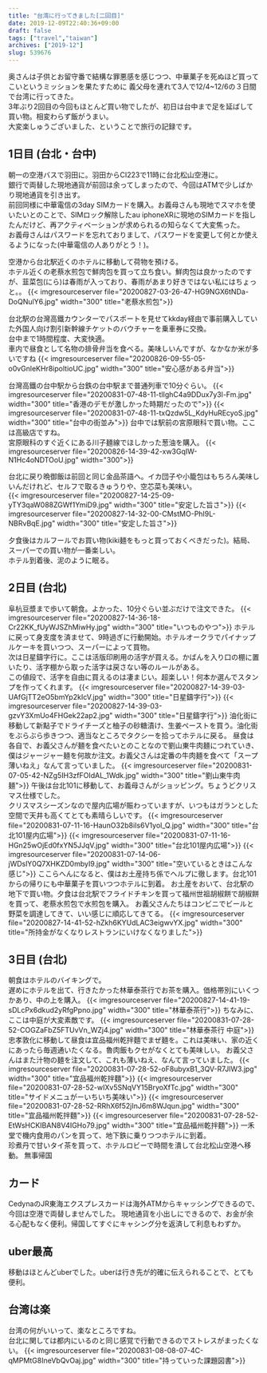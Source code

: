 ```yaml
---
title: "台湾に行ってきました[二回目]"
date: 2019-12-09T22:40:36+09:00
draft: false
tags: ["travel","taiwan"]
archives: ["2019-12"]
slug: 539676
---
```

奥さんは子供とお留守番で結構な罪悪感を感じつつ、中華菓子を死ぬほど買ってこいというミッションを果たすために
義父母を連れて3人で12/4~12/6の３日間で台湾に行ってきた。  
3年ぶり2回目の今回もほとんど買い物でしたが、初日は台中まで足を延ばして買い物。相変わらず飯がうまい。  
大変楽しゅうございました、ということで旅行の記録です。

## 1日目 (台北・台中)
朝一の空港バスで羽田に。羽田からCI223で11時に台北松山空港に。  
銀行で両替した現地通貨が前回は余ってしまったので、今回はATMで少しばかり現地通貨を引き出す。  
前回同様に中華電信の3day SIMカードを購入。お義母さんも現地でスマホを使いたいとのことで、SIMロック解除したau iphoneXRに現地のSIMカードを指したんだけど、再アクティベーションが求められるの知らなくて大変焦った。   
お義母さんはパスワードを忘れておりまして、パスワードを変更して何とか使えるようになった(中華電信の人ありがとう！)。

空港から台北駅近くのホテルに移動して荷物を預ける。  
ホテル近くの老蔡水煎包で鮮肉包を買って立ち食い。鮮肉包は良かったのですが、韮菜包(にら)は春雨が入っており、春雨があまり好きではない私にはちょっと。。
{{< imgresourceserver file="20200827-03-26-47-HG9NGX6tNDa-DoQNulY6.jpg" width="300" title="老蔡水煎包">}}


台北駅の台灣高鐵カウンターでパスポートを見せてkkday経由で事前購入していた外国人向け割引新幹線チケットのバウチャーを乗車券に交換。  
台中まで1時間程度、大変快適。  
車内で昼食として名物の排骨弁当を食べる。美味しいんですが、なかなか米が多いですね
{{< imgresourceserver file="20200826-09-55-05-o0vGnleKHr8ipoltioUC.jpg" width="300" title="安心感がある弁当">}}

台灣高鐵の台中駅から台鉄の台中駅まで普通列車で10分ぐらい。
{{< imgresourceserver file="20200831-07-48-11-tlIghC4a9DDux7y3l-Fm.jpg" width="300" title="香港のデモが激しかった時期だったので">}}
{{< imgresourceserver file="20200831-07-48-11-txQzdw5L_KdyHuREcyoS.jpg" width="300" title="台中の街並み">}}
台中では駅前の宮原眼科で買い物。ここは高級店ですね。   
宮原眼科のすぐ近くにある川子麺線でほしかった葱油を購入。
{{< imgresourceserver file="20200826-14-39-42-xw3GqIW-N1Hc4oNDTOoU.jpg" width="300">}}

台北に戻り晩御飯は前回と同じ金品茶語へ。イカ団子や小籠包はもちろん美味しいんだけれど、セルフで取るきゅうりや、空芯菜も美味い。   
{{< imgresourceserver file="20200827-14-25-09-yTY3qaW088ZGWf1YmiD9.jpg" width="300" title="安定した旨さ">}}
{{< imgresourceserver file="20200827-14-32-00-CMstMO-PhI9L-NBRvBqE.jpg" width="300" title="安定した旨さ">}}

夕食後はカルフールでお買い物(kiki麺をもっと買っておくべきだった)。結局、スーパーでの買い物が一番楽しい。   
ホテル到着後、泥のように眠る。

## 2日目 (台北)
阜杭豆漿まで歩いて朝食。よかった、10分ぐらい並ぶだけで注文できた。
{{< imgresourceserver file="20200827-14-36-18-Cr22KK_fUyWJSZhMiwHy.jpg" width="300" title="いつものやつ">}}
ホテルに戻って身支度を済ませて、9時過ぎに行動開始。ホテルオークラでパイナップルケーキを買いつつ、スーパーによって買物。  
次は日星鑄字行に。ここは活版印刷用の活字が買える。かばんを入り口の棚に置いたり、活字棚から取った活字は戻さない等のルールがある。  
この値段で、活字を自由に買えるのは凄まじい。超楽しい！何本か選んでスタンプを作ってくれます。
{{< imgresourceserver file="20200827-14-39-03-UAfGjTT2eO5bmYp2kIcV.jpg" width="300" title="日星鑄字行">}}
{{< imgresourceserver file="20200827-14-39-03-gzvY3XmUo4FHGek22ap2.jpg" width="300" title="日星鑄字行">}}
油化街に移動して新點子でドライチーズと柚子の砂糖漬け、生姜ペーストを買う。油化街をぶらぶら歩きつつ、適当なところでタクシーを拾ってホテルに戻る。
昼食は各自で、お義父さんが麺を食べたいとのことなので劉山東牛肉麺につれていき、
僕はジャージャー麺を何故か注文。お義父さんは定番の牛肉麺を食べて「スープ薄いねえ」なんて言っていました。
{{< imgresourceserver file="20200831-07-05-42-NZg5IH3zfFOIdAL_1Wdk.jpg" width="300" title="劉山東牛肉麺">}}
午後は台北101に移動して、お義母さんがショッピング。ちょうどクリスマス仕様でした。  
クリスマスシーズンなので屋内広場が賑わっていますが、いつもはガランとした空間で天井も高くてとても素晴らしいです。
{{< imgresourceserver file="20200831-07-11-16-HaunO32b8iIs6V1yol_Q.jpg" width="300" title="台北101屋内広場">}}
{{< imgresourceserver file="20200831-07-11-16-HGn25wOjEd0fxYN5JJqV.jpg" width="300" title="台北101屋内広場">}}
{{< imgresourceserver file="20200831-07-14-06-jWDslY0Q7XHKZD0mbyI9.jpg" width="300" title="空いているときはこんな感じ">}}
ここらへんになると、僕はお土産持ち係でヘルプに徹します。台北101からの帰りにも中華菓子を買いつつホテルに到着。
お土産をおいて、台北駅の地下で買い物。夕食は台北駅でフライドチキンを買って福州世祖胡椒餅で胡椒餅を買って、老蔡水煎包で水煎包を購入。
お義父さんたちはコンビニでビールと野菜を調達してきて、いい感じに順応してきてる。
{{< imgresourceserver file="20200827-14-41-52-hZkh6KYUdLAC3eigwvYX.jpg" width="300" title="所持金がなくなりレストランにいけなくなりました">}}

## 3日目 (台北)
朝食はホテルのバイキングで。  
遅めにホテルを出て、行きたかった林華泰茶行でお茶を購入。価格帯別にいくつかあり、中の上を購入。
{{< imgresourceserver file="20200827-14-41-19-sDLcPx6dkud2yRfgPpno.jpg" width="300" title="林華泰茶行">}}
ちなみに、ここは中庭が大変素敵です。
{{< imgresourceserver file="20200831-07-28-52-COGZaFbZ5FTUvVn_WZj4.jpg" width="300" title="林華泰茶行 中庭">}}
忠孝敦化に移動して昼食は宜品福州乾拌麵でまぜ麺を。これは美味い、家の近くにあったら毎週通いたくなる。魯肉飯もクセがなくとても美味しい。
お義父さんはまた汁物の麺を注文して、これも薄いねえ、なんて言っていました。
{{< imgresourceserver file="20200831-07-28-52-oF8ubyxB1_3QV-R7JlW3.jpg" width="300" title="宜品福州乾拌麵">}}
{{< imgresourceserver file="20200831-07-28-52-wIXv5SNqVY15BryoXfTc.jpg" width="300" title="サイドメニュがーいちいち美味い">}}
{{< imgresourceserver file="20200831-07-28-52-RRhX6f52jInJ6m8WJqun.jpg" width="300" title="宜品福州乾拌麵">}}
{{< imgresourceserver file="20200831-07-28-52-EtWsHCKIBAN8V4IGHo79.jpg" width="300" title="宜品福州乾拌麵">}}
一禾堂で機内食用のパンを買って、地下鉄に乗りつつホテルに到着。  
珍煮丹で甘いタイ茶を買って、ホテルロビーで時間を潰して台北松山空港へ移動。
無事帰国

## カード
CedynaのJR東海エクスプレスカードは海外ATMからキャッシングできるので、今回は空港で両替しませんでした。
現地通貨を小出しにできるので、お金が余る心配もなく便利。帰国してすぐにキャシング分を返済して利息もわずか。
## uber最高
移動はほとんどuberでした。uberは行き先が的確に伝えられることで、とても便利。
## 台湾は楽
台湾の何がいいって、楽なところですね。  
台北に関しては都内にいるのと同じ感覚で行動できるのでストレスがまったくない。
{{< imgresourceserver file="20200831-08-08-07-4C-qMPMtG8IneVbQvOaj.jpg" width="300" title="持っていった課題図書">}}